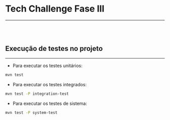 # Tech Challenge Fase III

<hr>
<br>
<br>

## Execução de testes no projeto
<hr>

- Para executar os testes unitários:

```sh
mvn test
```
- Para executar os testes integrados:
```sh
mvn test -P integration-test
```
- Para executar os testes de sistema:
```sh
mvn test -P system-test
```